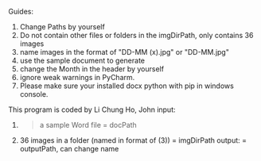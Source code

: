 Guides:
1. Change Paths by yourself
2. Do not contain other files or folders in the imgDirPath, only contains 36 images
3. name images in the format of "DD-MM (x).jpg" or "DD-MM.jpg"
4. use the sample document to generate
5. change the Month in the header by yourself
6. ignore weak warnings in PyCharm.
7. Please make sure your installed docx python with pip in windows console.

This program is coded by Li Chung Ho, John
input: 
1. > a sample Word file = docPath
3. 36 images in a folder (named in format of (3))     = imgDirPath
output: = outputPath, can change name
